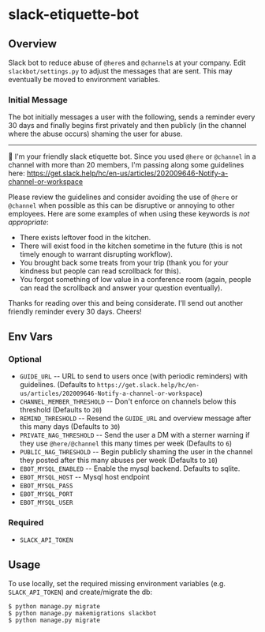 # slack-etiquette-bot

## Overview

Slack bot to reduce abuse of `@here`s and `@channel`s at your company. Edit `slackbot/settings.py` to adjust the messages that are sent. This may eventually be moved to environment variables.

### Initial Message

The bot initially messages a user with the following, sends a reminder every 30 days and finally begins first privately and then publicly (in the channel where the abuse occurs) shaming the user for abuse.

---

:wave: I'm your friendly slack etiquette bot. Since you used `@here` or `@channel` in a channel with more than 20 members, I'm passing along some guidelines here: https://get.slack.help/hc/en-us/articles/202009646-Notify-a-channel-or-workspace

Please review the guidelines and consider avoiding the use of `@here` or `@channel` when possible as this can be disruptive or annoying to other employees.
Here are some examples of when using these keywords is *not appropriate*:
* There exists leftover food in the kitchen.
* There will exist food in the kitchen sometime in the future (this is not timely enough to warrant disrupting workflow).
* You brought back some treats from your trip (thank you for your kindness but people can read scrollback for this).
* You forgot something of low value in a conference room (again, people can read the scrollback and answer your question eventually).

Thanks for reading over this and being considerate. I'll send out another friendly reminder every 30 days. Cheers!


## Env Vars

### Optional
* `GUIDE_URL` -- URL to send to users once (with periodic reminders) with guidelines. (Defaults to `https://get.slack.help/hc/en-us/articles/202009646-Notify-a-channel-or-workspace`)
* `CHANNEL_MEMBER_THRESHOLD` -- Don't enforce on channels below this threshold (Defaults to `20`)
* `REMIND_THRESHOLD` -- Resend the `GUIDE_URL` and overview message after this many days (Defaults to `30`)
* `PRIVATE_NAG_THRESHOLD` -- Send the user a DM with a sterner warning if they use `@here/@channel` this many times per week (Defaults to `6`)
* `PUBLIC_NAG_THRESHOLD` -- Begin publicly shaming the user in the channel they posted after this many abuses per week (Defaults to `10`)
* `EBOT_MYSQL_ENABLED` -- Enable the mysql backend. Defaults to sqlite.
* `EBOT_MYSQL_HOST` -- Mysql host endpoint
* `EBOT_MYSQL_PASS`
* `EBOT_MYSQL_PORT`
* `EBOT_MYSQL_USER`

### Required
* `SLACK_API_TOKEN`


## Usage

To use locally, set the required missing environment variables (e.g. `SLACK_API_TOKEN`) and create/migrate the db:
```
$ python manage.py migrate
$ python manage.py makemigrations slackbot
$ python manage.py migrate
```
